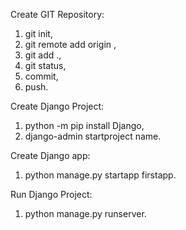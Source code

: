 Create GIT Repository:
1) git init,
2) git remote add origin <link>,
3) git add .,
4) git status,
5) commit,
6) push.

Create Django Project:
1) python -m pip install Django,
2) django-admin startproject name.

Create Django app:
1) python manage.py startapp firstapp.

Run Django Project:
1) python manage.py runserver.